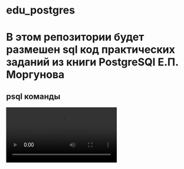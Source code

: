 # edu_postgres
# В этом репозитории будет размешен sql код практических заданий из книги PostgreSQl Е.П. Моргунова

## psql команды
<video src="1.mp4" controls Title="Title">
![GitHub pages](1.mp4)